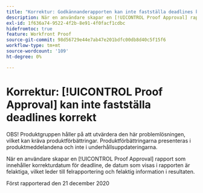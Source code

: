 ```yaml
---
title: "Korrektur: Godkännanderapporten kan inte fastställa deadlines korrekt"
description: När en användare skapar en [!UICONTROL Proof Approval] rapport som innehåller korrekturdatum för deadline, de datum som visas i rapporten är felaktiga, vilket leder till felrapportering och felaktig information i resultaten.
exl-id: 1f636a74-9522-4f2b-8e91-4f0facf1cdbc
hidefromtoc: true
feature: Workfront Proof
source-git-commit: 98d56729e44e7ab47e201bdfc00db8d40c5f15f6
workflow-type: tm+mt
source-wordcount: '109'
ht-degree: 0%

---
```


# Korrektur: [!UICONTROL Proof Approval] kan inte fastställa deadlines korrekt

<!--Converted to story-->

OBS! Produktgruppen håller på att utvärdera den här problemlösningen, vilket kan kräva produktförbättringar. Produktförbättringarna presenteras i produktmeddelandena och inte i underhållsuppdateringarna.

När en användare skapar en [!UICONTROL Proof Approval] rapport som innehåller korrekturdatum för deadline, de datum som visas i rapporten är felaktiga, vilket leder till felrapportering och felaktig information i resultaten.

Först rapporterad den 21 december 2020
